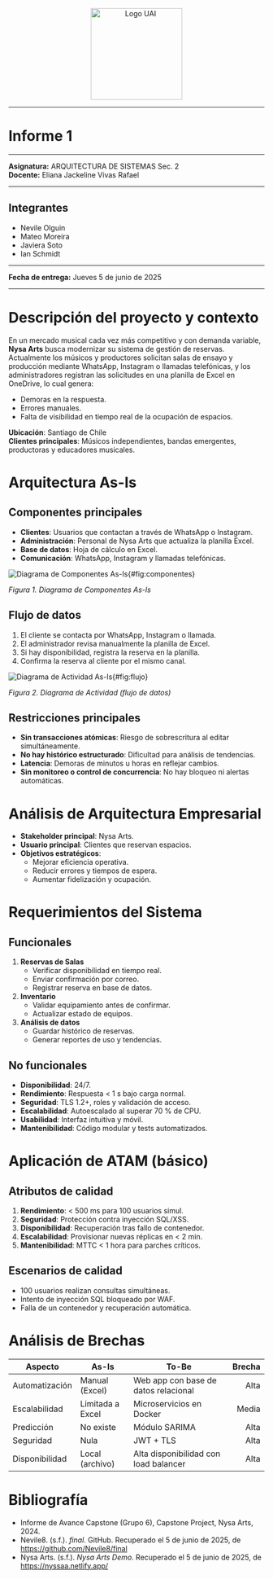 <!-- ============================================= -->
<!--                Portada del Informe             -->
<!-- ============================================= -->

<p align="center">
  <img src="docs/logo-uai.png" alt="Logo UAI" width="180" />
</p>

---

# **Informe 1**

---

**Asignatura:** ARQUITECTURA DE SISTEMAS Sec. 2  
**Docente:** Eliana Jackeline Vivas Rafael  

---

## Integrantes
- Nevile Olguin  
- Mateo Moreira  
- Javiera Soto  
- Ian Schmidt  

---

**Fecha de entrega:** Jueves 5 de junio de 2025  

<!-- ============================================= -->

---

# Descripción del proyecto y contexto

En un mercado musical cada vez más competitivo y con demanda variable, **Nysa Arts** busca modernizar su sistema de gestión de reservas. Actualmente los músicos y productores solicitan salas de ensayo y producción mediante WhatsApp, Instagram o llamadas telefónicas, y los administradores registran las solicitudes en una planilla de Excel en OneDrive, lo cual genera:

- Demoras en la respuesta.  
- Errores manuales.  
- Falta de visibilidad en tiempo real de la ocupación de espacios.  

**Ubicación**: Santiago de Chile  
**Clientes principales**: Músicos independientes, bandas emergentes, productoras y educadores musicales.

# Arquitectura As-Is

## Componentes principales

- **Clientes**: Usuarios que contactan a través de WhatsApp o Instagram.  
- **Administración**: Personal de Nysa Arts que actualiza la planilla Excel.  
- **Base de datos**: Hoja de cálculo en Excel.  
- **Comunicación**: WhatsApp, Instagram y llamadas telefónicas.  

![Diagrama de Componentes As-Is](docs/figura_1.png){#fig:componentes}

*Figura 1. Diagrama de Componentes As-Is*

## Flujo de datos

1. El cliente se contacta por WhatsApp, Instagram o llamada.  
2. El administrador revisa manualmente la planilla de Excel.  
3. Si hay disponibilidad, registra la reserva en la planilla.  
4. Confirma la reserva al cliente por el mismo canal.

![Diagrama de Actividad As-Is](docs/figura_2.png){#fig:flujo}

*Figura 2. Diagrama de Actividad (flujo de datos)*

## Restricciones principales

- **Sin transacciones atómicas**: Riesgo de sobrescritura al editar simultáneamente.  
- **No hay histórico estructurado**: Dificultad para análisis de tendencias.  
- **Latencia**: Demoras de minutos u horas en reflejar cambios.  
- **Sin monitoreo o control de concurrencia**: No hay bloqueo ni alertas automáticas.

# Análisis de Arquitectura Empresarial

- **Stakeholder principal**: Nysa Arts.  
- **Usuario principal**: Clientes que reservan espacios.  
- **Objetivos estratégicos**:
  - Mejorar eficiencia operativa.  
  - Reducir errores y tiempos de espera.  
  - Aumentar fidelización y ocupación.

# Requerimientos del Sistema

## Funcionales

1. **Reservas de Salas**  
   - Verificar disponibilidad en tiempo real.  
   - Enviar confirmación por correo.  
   - Registrar reserva en base de datos.  
2. **Inventario**  
   - Validar equipamiento antes de confirmar.  
   - Actualizar estado de equipos.  
3. **Análisis de datos**  
   - Guardar histórico de reservas.  
   - Generar reportes de uso y tendencias.

## No funcionales

- **Disponibilidad**: 24/7.  
- **Rendimiento**: Respuesta < 1 s bajo carga normal.  
- **Seguridad**: TLS 1.2+, roles y validación de acceso.  
- **Escalabilidad**: Autoescalado al superar 70 % de CPU.  
- **Usabilidad**: Interfaz intuitiva y móvil.  
- **Mantenibilidad**: Código modular y tests automatizados.

# Aplicación de ATAM (básico)

## Atributos de calidad

1. **Rendimiento**: < 500 ms para 100 usuarios simul.  
2. **Seguridad**: Protección contra inyección SQL/XSS.  
3. **Disponibilidad**: Recuperación tras fallo de contenedor.  
4. **Escalabilidad**: Provisionar nuevas réplicas en < 2 min.  
5. **Mantenibilidad**: MTTC < 1 hora para parches críticos.

## Escenarios de calidad

- 100 usuarios realizan consultas simultáneas.  
- Intento de inyección SQL bloqueado por WAF.  
- Falla de un contenedor y recuperación automática.

# Análisis de Brechas

| Aspecto         | As-Is                      | To-Be                                      | Brecha  |
|-----------------|----------------------------|--------------------------------------------|--------:|
| Automatización  | Manual (Excel)            | Web app con base de datos relacional       | Alta    |
| Escalabilidad   | Limitada a Excel          | Microservicios en Docker                  | Media   |
| Predicción      | No existe                 | Módulo SARIMA                              | Alta    |
| Seguridad       | Nula                       | JWT + TLS                                  | Alta    |
| Disponibilidad  | Local (archivo)          | Alta disponibilidad con load balancer     | Alta    |

# Bibliografía

- Informe de Avance Capstone (Grupo 6), Capstone Project, Nysa Arts, 2024.  
- Nevile8. (s.f.). *final*. GitHub. Recuperado el 5 de junio de 2025, de https://github.com/Nevile8/final  
- Nysa Arts. (s.f.). *Nysa Arts Demo*. Recuperado el 5 de junio de 2025, de https://nyssaa.netlify.app/

